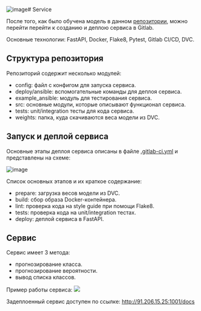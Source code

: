![image](https://github.com/user-attachments/assets/4d75e413-8f10-4dd0-a741-5ad2896a06db)# Service
 
После того, как было обучена модель в данном [репозитории](https://github.com/EugeneRomanov/JMLC_ITMO_2024/tree/main/modelling), можно перейти перейти к созданию и деплою сервиса в Gitlab.

Основные технологии: FastAPI, Docker, Flake8, Pytest, Gitlab CI/CD, DVC.

## Структура репозитория

Репозиторий содержит несколько модулей:
- config: файл с конфигом для запуска сервиса.
- deploy/ansible: вспомогательные команды для деплоя сервиса.
- example_ansible: модуль для тестирования сервиса.
- src: основные модули, которые описывают функционал сервиса.
- tests: unit/integration тесты для кода сервиса.
- weights: папка, куда скачиваются веса модели из DVC. 


## Запуск и деплой сервиса
Основные этапы деплоя сервиса описаны в файле [.gitlab-ci.yml](https://github.com/EugeneRomanov/JMLC_ITMO_2024/blob/main/service/.gitlab-ci.yml) и представлены на схеме: 

![image](https://github.com/EugeneRomanov/JMLC_ITMO_2024/assets/72860505/66ed7890-6fbf-4f03-84f3-c902ba60f694)

Список основных этапов и их краткое содержание: 
  - prepare: загрузка весов модели из DVC.
  - build: сбор образа Docker-контейнера. 
  - lint: проверка кода на style guide при помощи Flake8.
  - tests: проверка кода на unit/integration тестах. 
  - deploy: деплой сервиса в FastAPI. 

## Сервис
Сервис имеет 3 метода: 

- прогнозирование класса.
- прогнозирование вероятности.
- вывод списка классов.

Пример работы сервиса:
![](https://github.com/user-attachments/assets/60539edf-50fc-4643-91e0-13e13333c0db)


Задеплоенный сервис доступен по ссылке: http://91.206.15.25:1001/docs
